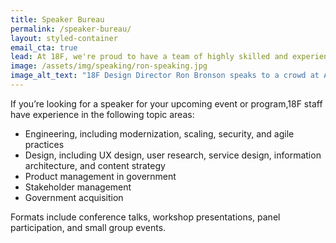 ```yaml
---
title: Speaker Bureau
permalink: /speaker-bureau/
layout: styled-container
email_cta: true
lead: At 18F, we're proud to have a team of highly skilled and experienced professionals who are at the forefront of their respective fields. Many of our team members include global speakers and experts in their areas of practice.
image: /assets/img/speaking/ron-speaking.jpg
image_alt_text: "18F Design Director Ron Bronson speaks to a crowd at AIGA Portland in 2024."
---
```


If you’re looking for a speaker for your upcoming event or program,18F staff have experience in the following topic areas:

- Engineering, including modernization, scaling, security, and agile practices
- Design, including UX design, user research, service design, information architecture, and content strategy
- Product management in government
- Stakeholder management
- Government acquisition

Formats include conference talks, workshop presentations, panel participation, and small group events.
